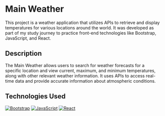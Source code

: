 # Main Weather

This project is a weather application that utilizes APIs to retrieve and display temperatures for various locations around the world. It was developed as part of my study journey to practice front-end technologies like Bootstrap, JavaScript, and React.

## Description

The Main Weather allows users to search for weather forecasts for a specific location and view current, maximum, and minimum temperatures, along with other relevant weather information. It uses APIs to access real-time data and provide accurate information about atmospheric conditions.

## Technologies Used

[![Bootstrap](https://img.shields.io/badge/Bootstrap-563D7C?style=for-the-badge&logo=bootstrap&logoColor=white)](https://getbootstrap.com/)
[![JavaScript](https://img.shields.io/badge/JavaScript-F7DF1E?style=for-the-badge&logo=javascript&logoColor=black)](https://developer.mozilla.org/en-US/docs/Web/JavaScript)
[![React](https://img.shields.io/badge/React-61DAFB?style=for-the-badge&logo=react&logoColor=black)](https://reactjs.org/)
